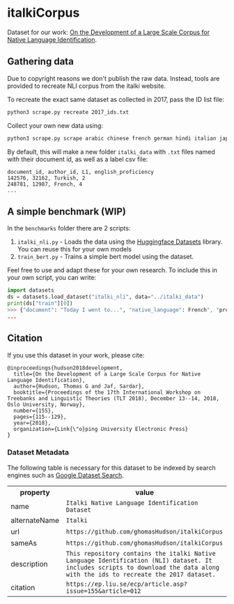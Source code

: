 # italkiCorpus

Dataset for our work: [On the Development of a Large Scale Corpus for Native Language Identification](https://sure.sunderland.ac.uk/id/eprint/10446/1/On%20the%20Development%20of%20Large%20Scale%20Corpus%20for%20Native%20Language%20Identification%20.pdf).


## Gathering data
Due to copyright reasons we don't publish the raw data. Instead, tools are provided to recreate NLI corpus from the italki website.

To recreate the exact same dataset as collected in 2017, pass the ID list file:

```bash
python3 scrape.py recreate 2017_ids.txt
```

Collect your own new data using:

```bash
python3 scrape.py scrape arabic chinese french german hindi italian japanese korean russian spanish turkish
```

By default, this will make a new folder `italki_data` with `.txt` files named with their document id, as well as a label csv file:
```
document_id, author_id, L1, english_proficiency
142576, 32162, Turkish, 2
248781, 12987, French, 4
...
```
## A simple benchmark (WIP)
In the `benchmarks` folder there are 2 scripts:
1. `italki_nli.py` - Loads the data using the [Huggingface Datasets](https://github.com/huggingface/datasets) library. You can reuse this for your own models
2. `train_bert.py` - Trains a simple bert model using the dataset.

Feel free to use and adapt these for your own research. To include this in your own script, you can write:
```python
import datasets
ds = datasets.load_dataset("italki_nli", data="../italki_data")
print(ds["train"][0])
>>> {"document": "Today I went to...", "native_language": French", "proficiency": 5,...}
...
```

## Citation
If you use this dataset in your work, please cite:
```
@inproceedings{hudson2018development,
  title={On the Development of a Large Scale Corpus for Native Language Identification},
  author={Hudson, Thomas G and Jaf, Sardar},
  booktitle={Proceedings of the 17th International Workshop on Treebanks and Linguistic Theories (TLT 2018), December 13--14, 2018, Oslo University, Norway},
  number={155},
  pages={115--129},
  year={2018},
  organization={Link{\"o}ping University Electronic Press}
}
```

### Dataset Metadata
The following table is necessary for this dataset to be indexed by search
engines such as <a href="https://g.co/datasetsearch">Google Dataset Search</a>.
<div itemscope itemtype="http://schema.org/Dataset">
<table>
  <tr>
    <th>property</th>
    <th>value</th>
  </tr>
  <tr>
    <td>name</td>
    <td><code itemprop="name">Italki Native Language Identification Dataset</code></td>
  </tr>
  <tr>
    <td>alternateName</td>
    <td><code itemprop="alternateName">Italki</code></td>
  </tr>
  <tr>
    <td>url</td>
    <td><code itemprop="url">https://github.com/ghomasHudson/italkiCorpus</code></td>
  </tr>
  <tr>
    <td>sameAs</td>
    <td><code itemprop="sameAs">https://github.com/ghomasHudson/italkiCorpus</code></td>
  </tr>
  <tr>
    <td>description</td>
    <td><code itemprop="description">This repository contains the italki Native Language Identification (NLI) dataset. It includes scripts to download the data along with the ids to recreate the 2017 dataset.</code></td>
  </tr>
  <tr>
    <td>citation</td>
    <td><code itemprop="citation">https://ep.liu.se/ecp/article.asp?issue=155&article=012</code></td>
  </tr>
</table>
</div>


